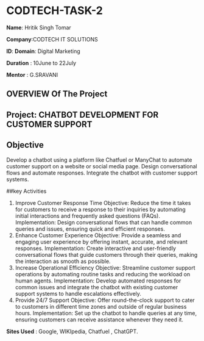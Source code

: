# CODTECH-TASK-2

**Name**: Hritik Singh Tomar

**Company**:CODTECH IT SOLUTIONS

**ID**: 
**Domain**: Digital Marketing

**Duration** : 10June to 22July

**Mentor** : G.SRAVANI


## OVERVIEW Of The Project 

## Project: CHATBOT DEVELOPMENT FOR CUSTOMER SUPPORT

## Objective
Develop a chatbot using a platform like Chatfuel or ManyChat to automate
customer support on a website or social media page. Design conversational
flows and automate responses. Integrate the chatbot with customer support
systems.

##key Activities
1. Improve Customer Response Time
Objective: Reduce the time it takes for customers to receive a response to their inquiries by automating initial interactions and frequently asked questions (FAQs).
Implementation: Design conversational flows that can handle common queries and issues, ensuring quick and efficient responses.
2. Enhance Customer Experience
Objective: Provide a seamless and engaging user experience by offering instant, accurate, and relevant responses.
Implementation: Create interactive and user-friendly conversational flows that guide customers through their queries, making the interaction as smooth as possible.
3. Increase Operational Efficiency
Objective: Streamline customer support operations by automating routine tasks and reducing the workload on human agents.
Implementation: Develop automated responses for common issues and integrate the chatbot with existing customer support systems to handle escalations effectively.
4. Provide 24/7 Support
Objective: Offer round-the-clock support to cater to customers in different time zones and outside of regular business hours.
Implementation: Set up the chatbot to handle queries at any time, ensuring customers can receive assistance whenever they need it.

**Sites Used** : Google, WIKIpedia, Chatfuel , ChatGPT.
